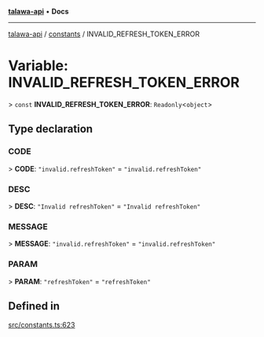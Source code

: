 [**talawa-api**](../../README.md) • **Docs**

***

[talawa-api](../../modules.md) / [constants](../README.md) / INVALID\_REFRESH\_TOKEN\_ERROR

# Variable: INVALID\_REFRESH\_TOKEN\_ERROR

\> `const` **INVALID\_REFRESH\_TOKEN\_ERROR**: `Readonly`\<`object`\>

## Type declaration

### CODE

\> **CODE**: `"invalid.refreshToken"` = `"invalid.refreshToken"`

### DESC

\> **DESC**: `"Invalid refreshToken"` = `"Invalid refreshToken"`

### MESSAGE

\> **MESSAGE**: `"invalid.refreshToken"` = `"invalid.refreshToken"`

### PARAM

\> **PARAM**: `"refreshToken"` = `"refreshToken"`

## Defined in

[src/constants.ts:623](https://github.com/PalisadoesFoundation/talawa-api/blob/f9e8275b1ddff2d3edcec79ee3b37c07998f6cc3/src/constants.ts#L623)
